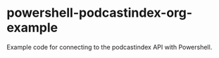 # powershell-podcastindex-org-example
Example code for connecting to the podcastindex API with Powershell.
